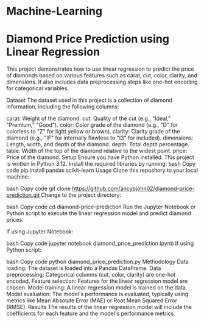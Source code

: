# Machine-Learning
# Diamond Price Prediction using Linear Regression
This project demonstrates how to use linear regression to predict the price of diamonds based on various features such as carat, cut, color, clarity, and dimensions. It also includes data preprocessing steps like one-hot encoding for categorical variables.

Dataset
The dataset used in this project is a collection of diamond information, including the following columns:

carat: Weight of the diamond.
cut: Quality of the cut (e.g., "Ideal," "Premium," "Good").
color: Color grade of the diamond (e.g., "D" for colorless to "Z" for light yellow or brown).
clarity: Clarity grade of the diamond (e.g., "IF" for internally flawless to "I3" for included).
dimensions: Length, width, and depth of the diamond.
depth: Total depth percentage.
table: Width of the top of the diamond relative to the widest point.
price: Price of the diamond.
Setup
Ensure you have Python installed. This project is written in Python 3.12.
Install the required libraries by running:
bash
Copy code
pip install pandas scikit-learn
Usage
Clone this repository to your local machine:

bash
Copy code
git clone https://github.com/ancybjohn02/diamond-price-prediction.git
Change to the project directory:

bash
Copy code
cd diamond-price-prediction
Run the Jupyter Notebook or Python script to execute the linear regression model and predict diamond prices.

If using Jupyter Notebook:

bash
Copy code
jupyter notebook diamond_price_prediction.ipynb
If using Python script:

bash
Copy code
python diamond_price_prediction.py
Methodology
Data loading: The dataset is loaded into a Pandas DataFrame.
Data preprocessing: Categorical columns (cut, color, clarity) are one-hot encoded.
Feature selection: Features for the linear regression model are chosen.
Model training: A linear regression model is trained on the data.
Model evaluation: The model's performance is evaluated, typically using metrics like Mean Absolute Error (MAE) or Root Mean Squared Error (RMSE).
Results
The results of the linear regression model will include the coefficients for each feature and the model's performance metrics.
